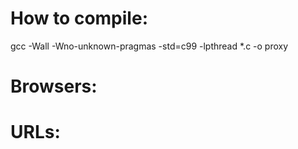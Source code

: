 # How to compile:
gcc -Wall -Wno-unknown-pragmas -std=c99 -lpthread *.c -o proxy

# Browsers:
<!-- Specify/list the browser(s) that you used to test your proxy server. -->


# URLs:
<!-- Also, list the URLs that you successfully loaded up on the client via your proxy server. -->

